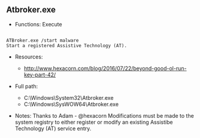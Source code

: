 ## Atbroker.exe
* Functions: Execute
```

ATBroker.exe /start malware
Start a registered Assistive Technology (AT).
```
   
* Resources:   
  * http://www.hexacorn.com/blog/2016/07/22/beyond-good-ol-run-key-part-42/
   
* Full path:   
  * C:\Windows\System32\Atbroker.exe
  * C:\Windows\SysWOW64\Atbroker.exe
   
* Notes: Thanks to Adam - @hexacorn Modifications must be made to the system registry to either register or modify an existing Assistibe Technology (AT) service entry.
  
   
